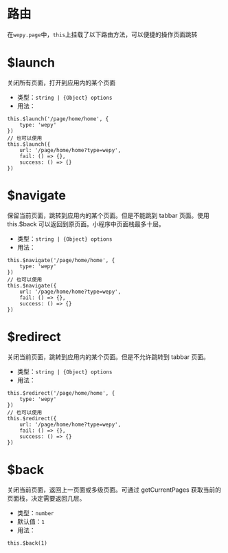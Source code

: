 # 路由
在`wepy.page`中，`this`上挂载了以下路由方法，可以便捷的操作页面跳转

# $launch
关闭所有页面，打开到应用内的某个页面

- 类型：`string | {Object} options`
- 用法：
```
this.$launch('/page/home/home', {
    type: 'wepy'
})
// 也可以使用
this.$launch({
    url: '/page/home/home?type=wepy',
    fail: () => {},
    success: () => {}
})
```

# $navigate
保留当前页面，跳转到应用内的某个页面。但是不能跳到 tabbar 页面。使用 this.$back 可以返回到原页面。小程序中页面栈最多十层。

- 类型：`string | {Object} options`
- 用法：
```
this.$navigate('/page/home/home', {
    type: 'wepy'
})
// 也可以使用
this.$navigate({
    url: '/page/home/home?type=wepy',
    fail: () => {},
    success: () => {}
})
```

# $redirect
关闭当前页面，跳转到应用内的某个页面。但是不允许跳转到 tabbar 页面。

- 类型：`string | {Object} options`
- 用法：
```
this.$redirect('/page/home/home', {
    type: 'wepy'
})
// 也可以使用
this.$redirect({
    url: '/page/home/home?type=wepy',
    fail: () => {},
    success: () => {}
})
```

# $back
关闭当前页面，返回上一页面或多级页面。可通过 getCurrentPages 获取当前的页面栈，决定需要返回几层。

- 类型：`number`
- 默认值：`1`
- 用法：
```
this.$back(1)
```